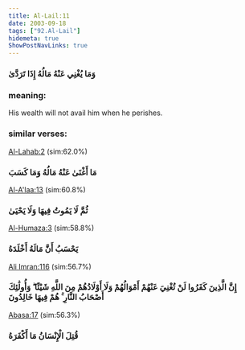 ```yaml
---
title: Al-Lail:11
date: 2003-09-18
tags: ["92.Al-Lail"]
hidemeta: true 
ShowPostNavLinks: true 
---
```

### وَمَا يُغْنِي عَنْهُ مَالُهُ إِذَا تَرَدَّىٰ
### meaning: 
His wealth will not avail him when he perishes.
### similar verses: 

[Al-Lahab:2](/111/2) (sim:62.0%)

### مَا أَغْنَىٰ عَنْهُ مَالُهُ وَمَا كَسَبَ

[Al-A'laa:13](/87/13) (sim:60.8%)

### ثُمَّ لَا يَمُوتُ فِيهَا وَلَا يَحْيَىٰ

[Al-Humaza:3](/104/3) (sim:58.8%)

### يَحْسَبُ أَنَّ مَالَهُ أَخْلَدَهُ

[Ali Imran:116](/3/116) (sim:56.7%)

### إِنَّ الَّذِينَ كَفَرُوا لَنْ تُغْنِيَ عَنْهُمْ أَمْوَالُهُمْ وَلَا أَوْلَادُهُمْ مِنَ اللَّهِ شَيْئًا ۖ وَأُولَٰئِكَ أَصْحَابُ النَّارِ ۚ هُمْ فِيهَا خَالِدُونَ

[Abasa:17](/80/17) (sim:56.3%)

### قُتِلَ الْإِنْسَانُ مَا أَكْفَرَهُ
